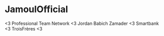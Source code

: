 # JamoulOfficial
&lt;3 Professional Team Network &lt;3 Jordan Babich Zamader &lt;3 Smartbank &lt;3 TroisFrères &lt;3
